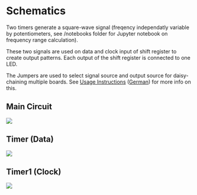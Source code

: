# Schematics

Two timers generate a square-wave signal (freqency independatly variable by potentiometers, see /notebooks folder for Jupyter notebook on frequency range calculation).

These two signals are used on data and clock input of shift register to create output patterns. Each output of the shift register is connected to one LED.

The Jumpers are used to select signal source and output source for daisy-chaining multiple boards. See [Usage Instructions](/documentation/Usage%20Instructions.md) ([German](/documentation/Usage%20Instructions%20DE.md)) for more info on this.

## Main Circuit
![](/documentation/schematics/root_schematics.png)

## Timer (Data)
![](/documentation/schematics/timer.png)

## Timer1 (Clock)
![](/documentation/schematics/timer1.png)
